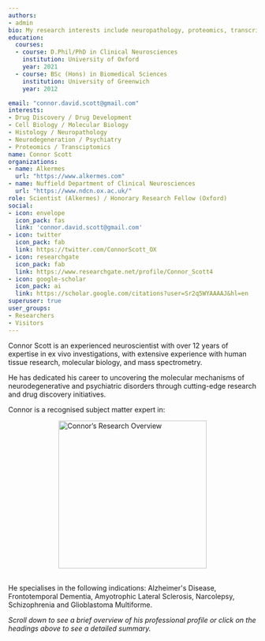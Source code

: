 ```yaml
---
authors:
- admin
bio: My research interests include neuropathology, proteomics, transcriptomics and biomarker discovery. 
education:
  courses:
  - course: D.Phil/PhD in Clinical Neurosciences
    institution: University of Oxford
    year: 2021
  - course: BSc (Hons) in Biomedical Sciences
    institution: University of Greenwich
    year: 2012

email: "connor.david.scott@gmail.com"
interests:
- Drug Discovery / Drug Development
- Cell Biology / Molecular Biology
- Histology / Neuropathology
- Neurodegeneration / Psychiatry
- Proteomics / Transciptomics 
name: Connor Scott
organizations:
- name: Alkermes
  url: "https://www.alkermes.com"
- name: Nuffield Department of Clinical Neurosciences
  url: "https://www.ndcn.ox.ac.uk/" 
role: Scientist (Alkermes) / Honorary Research Fellow (Oxford)
social:
- icon: envelope
  icon_pack: fas
  link: 'connor.david.scott@gmail.com'
- icon: twitter
  icon_pack: fab
  link: https://twitter.com/ConnorScott_OX
- icon: researchgate
  icon_pack: fab
  link: https://www.researchgate.net/profile/Connor_Scott4
- icon: google-scholar
  icon_pack: ai
  link: https://scholar.google.com/citations?user=Sr2q5WYAAAAJ&hl=en
superuser: true
user_groups:
- Researchers
- Visitors
--- 
```


Connor Scott is an experienced neuroscientist with over 12 years of expertise in ex vivo investigations, with extensive experience with human tissue research, molecular biology, and mass spectrometry.

He has dedicated his career to uncovering the molecular mechanisms of neurodegenerative and psychiatric disorders through cutting-edge research and drug discovery initiatives.

Connor is a recognised subject matter expert in:
<br>
<div style="display: flex; justify-content: center; align-items: center;">
    <img src="/img/ex-vivo.png" alt="Connor’s Research Overview" style="width:300px; height:auto;">
</div>
<br>

He specialises in the following indications: Alzheimer's Disease, Frontotemporal Dementia, Amyotrophic Lateral Sclerosis, Narcolepsy, Schizophrenia and Glioblastoma Multiforme. 

<i>Scroll down to see a brief overview of his professional profile or click on the headings above to see a detailed summary.</i>
